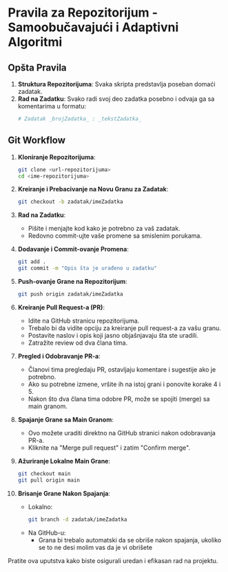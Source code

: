# Pravila za Repozitorijum - Samoobučavajući i Adaptivni Algoritmi

## Opšta Pravila

1. **Struktura Repozitorijuma**: Svaka skripta predstavlja poseban domaći zadatak. 
2. **Rad na Zadatku**: Svako radi svoj deo zadatka posebno i odvaja ga sa komentarima u formatu:
    ```python
    # Zadatak _brojZadatka_ : _tekstZadatka_
    ```

## Git Workflow

1. **Kloniranje Repozitorijuma**:
    ```bash
    git clone <url-repozitorijuma>
    cd <ime-repozitorijuma>
    ```

2. **Kreiranje i Prebacivanje na Novu Granu za Zadatak**:
    ```bash
    git checkout -b zadatak/imeZadatka
    ```

3. **Rad na Zadatku**: 
   - Pišite i menjajte kod kako je potrebno za vaš zadatak.
   - Redovno commit-ujte vaše promene sa smislenim porukama.

4. **Dodavanje i Commit-ovanje Promena**:
    ```bash
    git add .
    git commit -m "Opis šta je urađeno u zadatku"
    ```

5. **Push-ovanje Grane na Repozitorijum**:
    ```bash
    git push origin zadatak/imeZadatka
    ```

6. **Kreiranje Pull Request-a (PR)**:
   - Idite na GitHub stranicu repozitorijuma.
   - Trebalo bi da vidite opciju za kreiranje pull request-a za vašu granu.
   - Postavite naslov i opis koji jasno objašnjavaju šta ste uradili.
   - Zatražite review od dva člana tima.

7. **Pregled i Odobravanje PR-a**:
   - Članovi tima pregledaju PR, ostavljaju komentare i sugestije ako je potrebno.
   - Ako su potrebne izmene, vršite ih na istoj grani i ponovite korake 4 i 5.
   - Nakon što dva člana tima odobre PR, može se spojiti (merge) sa main granom.

8. **Spajanje Grane sa Main Granom**:
   - Ovo možete uraditi direktno na GitHub stranici nakon odobravanja PR-a.
   - Kliknite na "Merge pull request" i zatim "Confirm merge".

9. **Ažuriranje Lokalne Main Grane**:
    ```bash
    git checkout main
    git pull origin main
    ```

10. **Brisanje Grane Nakon Spajanja**:
    - Lokalno:
      ```bash
      git branch -d zadatak/imeZadatka
      ```
    - Na GitHub-u:
      - Grana bi trebalo automatski da se obriše nakon spajanja, ukoliko se to ne desi molim vas da je vi obrišete
   
Pratite ova uputstva kako biste osigurali uredan i efikasan rad na projektu.
